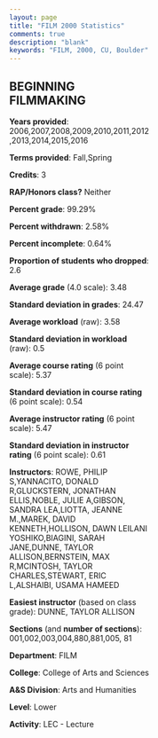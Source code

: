 ```yaml
---
layout: page
title: "FILM 2000 Statistics"
comments: true
description: "blank"
keywords: "FILM, 2000, CU, Boulder"
--- 
```

<head>
<script src="https://ajax.googleapis.com/ajax/libs/jquery/2.1.3/jquery.min.js"></script>
<script src="https://dl.dropboxusercontent.com/s/pc42nxpaw1ea4o9/highcharts.js?dl=0"></script>
<!-- <script src="../assets/js/highcharts.js"></script> -->
<style type="text/css">@font-face {
	font-family: "Bebas Neue";
	src: url(https://www.filehosting.org/file/details/544349/BebasNeue%20Regular.otf) format("opentype");
	}
	h1.Bebas { 
		font-family: "Bebas Neue", Verdana, Tahoma;
	}
</style>
</head>
<body>
	<div id="container" style="float: right; width: 45%; height: 88%; margin-left: 2.5%; margin-right: 2.5%;"></div>
	<script language="JavaScript">
		$(document).ready(function() {
		var chart = {type: 'column'};
		var title = {text: 'Grade Distribution'};
		var xAxis = {categories: ['A','B','C','D','F'],crosshair: true};
		var yAxis = {min: 0,title: {text: 'Percentage'}};
		var tooltip = {headerFormat: '<center><b><span style="font-size:20px">{point.key}</span></b></center>',
		               pointFormat: '<td style="padding:0"><b>{point.y:.1f}%</b></td>',
		               footerFormat: '</table>',shared: true,useHTML: true};
		var plotOptions = {column: {pointPadding: 0.0,borderWidth: 0}};  
		var credits = {enabled: false};var series= [{name: 'Percent',data: [58.84,35.37,3.99,0.9,0.9,]}];
		var json = {};
		json.chart = chart;
		json.title = title;
		json.tooltip = tooltip;
		json.xAxis = xAxis;
		json.yAxis = yAxis;  
		json.series = series;
		json.plotOptions = plotOptions;  
		json.credits = credits;
		$('#container').highcharts(json);
	});
	</script>
</body>
			   
## BEGINNING FILMMAKING

**Years provided**: 2006,2007,2008,2009,2010,2011,2012,2013,2014,2015,2016

**Terms provided**: Fall,Spring

**Credits**: 3

**RAP/Honors class?** Neither

**Percent grade**: 99.29%

**Percent withdrawn**: 2.58%

**Percent incomplete**: 0.64%

**Proportion of students who dropped**: 2.6

**Average grade** (4.0 scale): 3.48

**Standard deviation in grades**: 24.47

**Average workload** (raw): 3.58

**Standard deviation in workload** (raw): 0.5

**Average course rating** (6 point scale): 5.37

**Standard deviation in course rating** (6 point scale): 0.54

**Average instructor rating** (6 point scale): 5.47

**Standard deviation in instructor rating** (6 point scale): 0.61

**Instructors**: ROWE, PHILIP S,YANNACITO, DONALD R,GLUCKSTERN, JONATHAN ELLIS,NOBLE, JULIE A,GIBSON, SANDRA LEA,LIOTTA, JEANNE M.,MAREK, DAVID KENNETH,HOLLISON, DAWN LEILANI YOSHIKO,BIAGINI, SARAH JANE,DUNNE, TAYLOR ALLISON,BERNSTEIN, MAX R,MCINTOSH, TAYLOR CHARLES,STEWART, ERIC L,ALSHAIBI, USAMA HAMEED

**Easiest instructor** (based on class grade): DUNNE, TAYLOR ALLISON

**Sections** (and **number of sections**): 001,002,003,004,880,881,005, 81

**Department**: FILM

**College**: College of Arts and Sciences

**A&S Division**: Arts and Humanities

**Level**: Lower

**Activity**: LEC - Lecture